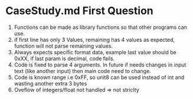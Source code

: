 # CaseStudy.md First Question
1) Functions can be made as library functions so that other programs can use.
2) if first line has only 3 Values, remaining has 4 values as expected, function will not parse remaining values.
3) Always expects specific format data, example last value should be 0xXX, if last param is decimal, code fails.
4) Code is fixed to parse 4 arguments. In future if needs changes in input text (like another input) then main code need to change.
5) Code is known range i.e 0xFF, so unit8 can be used instead of int and wasting another extra 3 bytes
6) Oveflow of integers/float not handled => not striclty
